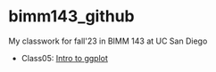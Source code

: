 # bimm143_github
My classwork for fall'23 in BIMM 143 at UC San Diego

- Class05: [Intro to ggplot](https://github.com/maripuff/bimm143_github/blob/main/class05/class05.pdf) 
